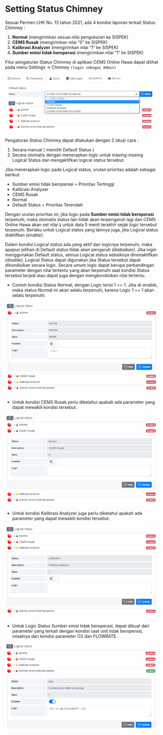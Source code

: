 # Setting Status Chimney

Sesuai Permen LHK No. 13 tahun 2021, ada 4 kondisi laporan terkait Status Chimney :
1. **Normal** (mengirimkan sesuai nilai pengukuran ke SISPEK)
2.	**CEMS Rusak** (mengirimkan nilai “0” ke SISPEK)
3.	**Kalibrasi Analyzer** (mengirimkan nilai “1” ke SISPEK)
4.	**Sumber emisi tidak beroperasi** (mengirimkan nilai “1” ke SISPEK)

Fitur pengaturan Status Chimney di aplikasi CEMS Online Hawa dapat dilihat pada menu Settings -> Chimney `(login sebagai Admin)`

![An Image](./img/status.png)

Pengaturan Status Chimney dapat dilakukan dengan 2 (dua) cara :
1. Secara manual ( memilih Default Status ) 
2. Secara otomatis dengan menerapkan logic untuk masing-masing Logical Status dan mengaktifkan logical status tersebut.

Jika menerapkan logic pada Logical status, urutan prioritas adalah sebagai berikut:
- Sumber emisi tidak beroperasi = Prioritas Tertinggi
- Kalibrasi Analyzer
- CEMS Rusak
- Normal
- Default Status  = Prioritas Terendah

Dengan urutan prioritas ini, jika logic pada **Sumber emisi tidak beroperasi** terpenuhi, maka otomatis status lain tidak akan terpengaruh lagi dan CEMS Online Hawa akan set nilai **`1`** untuk data 5 menit terakhir sejak logic tersebut terpenuhi. Berlaku untuk Logical status yang lainnya juga, jika Logical status diaktifkan _(enable)_.

Dalam kondisi Logical status ada yang aktif dan logicnya terpenuhi, maka apapun pilihan di Default status tidak akan pengaruh _(diabaikan)_.
Jika ingin menggunakan Default status, semua Logical status sebaiknya dinonaktifkan _(disable)_. Logical Status dapat digunakan jika Status tersebut dapat dikondisikan secara logic. 
Secara umum logic dapat berupa perbandingan parameter dengan nilai tertentu yang akan terpenuhi saat kondisi Status tersebut terjadi atau dapat juga dengan mengkondisikan nilai tertentu.
- Contoh kondisi Status Normal, dengan Logic terisi 1 == 1. Jika di-enable, maka status Normal ini akan selalu terpenuhi, karena Logic 1 == 1 akan selalu terpenuhi.

![An Image](./img/status-1.png)

- Untuk kondisi CEMS Rusak perlu diketahui apakah ada parameter yang dapat mewakili kondisi tersebut.

![An Image](./img/status-2.png)

- Untuk kondisi Kalibrasi Analyzer juga perlu diketahui apakah ada parameter yang dapat mewakili kondisi tersebut.

![An Image](./img/status-3.png)

- Untuk Logic Status Sumber emisi tidak beroperasi, dapat dibuat dari parameter yang terkait dengan kondisi saat unit tidak beroperasi, misalnya dari kondisi parameter O2 dan FLOWRATE.

![An Image](./img/status-4.png)

